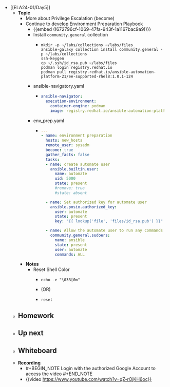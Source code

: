 - [[ELA24-01/Day5]]
	- **Topic**
		- More about Privilege Escalation (become)
		- Continue to develop Environment Preparation Playbook
			- {{embed ((672796cf-1069-47fa-943f-1a1167bac9a9))}}
			- Install `community.general` collection
				- ```shell
				  mkdir -p ~/labs/collections ~/labs/files
				  ansible-galaxy collection install community.general -p ~/labs/collections
				  ssh-keygen
				  cp ~/.ssh/id_rsa.pub ~/labs/files
				  podman login registry.redhat.io
				  podman pull registry.redhat.io/ansible-automation-platform-21/ee-supported-rhel8:1.0.1-124
				  ```
			- ansible-navigatory.yaml
				- ```yaml
				  ansible-navigator:
				    execution-environment:
				      container-engine: podman
				      image: registry.redhat.io/ansible-automation-platform-21/ee-supported-rhel8:1.0.1-124
				  ```
			- env_prep.yaml
				- ```yaml
				  ---
				  - name: environment preparation
				    hosts: new_hosts
				    remote_user: sysadm
				    become: true
				    gather_facts: false
				    tasks:
				    - name: create automate user
				      ansible.builtin.user:
				        name: automate
				        uid: 5000
				        state: present
				        #remove: true
				        #state: absent
				  
				    - name: Set authorized key for automate user
				      ansible.posix.authorized_key:
				        user: automate
				        state: present
				        key: "{{ lookup('file', 'files/id_rsa.pub') }}"
				  
				    - name: Allow the automate user to run any commands
				      community.general.sudoers:
				        name: ansible
				        state: present
				        user: automate
				        commands: ALL
				  ```
		- **Notes**
			- Reset Shell Color
				- ```shell
				  echo -e "\033[0m"
				  ```
				- (OR)
				- ```shell
				  reset
				  ```
	- **Homework**
		-
	- **Up next**
		-
	- **Whiteboard**
		-
	- **Recording**
		- #+BEGIN_NOTE
		  Login with the authorized Google Account to access the video
		  #+END_NOTE
		- {{video https://www.youtube.com/watch?v=qZ-rOjKH6oc}}